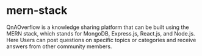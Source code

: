 # mern-stack
QnAOverflow is a knowledge sharing platform that can be built using the MERN stack, which stands for MongoDB, Express.js, React.js, and Node.js. Here Users can post questions on specific topics or categories and receive answers from other community members.
